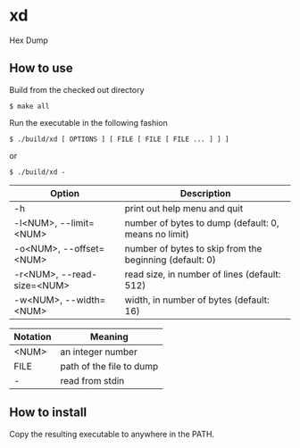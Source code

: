 # xd

Hex Dump

## How to use

Build from the checked out directory
```
$ make all
```

Run the executable in the following fashion
```
$ ./build/xd [ OPTIONS ] [ FILE [ FILE [ FILE ... ] ] ]
```
or
```
$ ./build/xd -
```

| Option                              | Description                                             |
|-------------------------------------|---------------------------------------------------------|
| -h                                  | print out help menu and quit                            |
| -l\<NUM\>, --limit=\<NUM\>          | number of bytes to dump (default: 0, means no limit)    |
| -o\<NUM\>, --offset=\<NUM\>         | number of bytes to skip from the beginning (default: 0) |
| -r\<NUM\>, --read-size=\<NUM\>      | read size, in number of lines (default: 512)            |
| -w\<NUM\>, --width=\<NUM\>          | width, in number of bytes (default: 16)                 |

| Notation | Meaning                  |
|----------|--------------------------|
| \<NUM\>  | an integer number        |
| FILE     | path of the file to dump |
| -        | read from stdin          |

## How to install

Copy the resulting executable to anywhere in the PATH.
